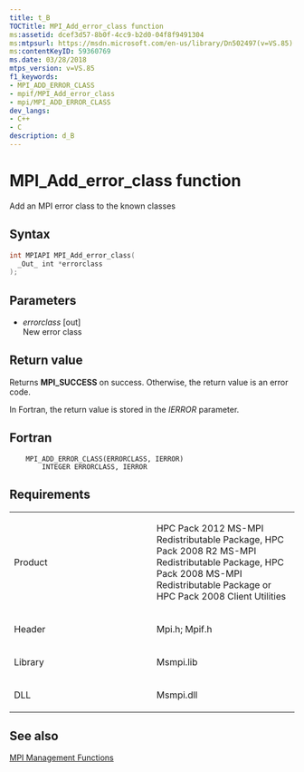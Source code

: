 ```yaml
---
title: t_B
TOCTitle: MPI_Add_error_class function
ms:assetid: dcef3d57-8b0f-4cc9-b2d0-04f8f9491304
ms:mtpsurl: https://msdn.microsoft.com/en-us/library/Dn502497(v=VS.85)
ms:contentKeyID: 59360769
ms.date: 03/28/2018
mtps_version: v=VS.85
f1_keywords:
- MPI_ADD_ERROR_CLASS
- mpif/MPI_Add_error_class
- mpi/MPI_ADD_ERROR_CLASS
dev_langs:
- C++
- C
description: d_B
---
```


# MPI\_Add\_error\_class function

Add an MPI error class to the known classes

## Syntax

``` c++
int MPIAPI MPI_Add_error_class(
  _Out_ int *errorclass
);
```

## Parameters

  - *errorclass* \[out\]  
    New error class

## Return value

Returns **MPI\_SUCCESS** on success. Otherwise, the return value is an error code.

In Fortran, the return value is stored in the *IERROR* parameter.

## Fortran

``` FORTRAN
    MPI_ADD_ERROR_CLASS(ERRORCLASS, IERROR)
        INTEGER ERRORCLASS, IERROR
```

## Requirements

<table>
<colgroup>
<col style="width: 50%" />
<col style="width: 50%" />
</colgroup>
<tbody>
<tr class="odd">
<td><p>Product</p></td>
<td><p>HPC Pack 2012 MS-MPI Redistributable Package, HPC Pack 2008 R2 MS-MPI Redistributable Package, HPC Pack 2008 MS-MPI Redistributable Package or HPC Pack 2008 Client Utilities</p></td>
</tr>
<tr class="even">
<td><p>Header</p></td>
<td>Mpi.h;
Mpif.h</td>
</tr>
<tr class="odd">
<td><p>Library</p></td>
<td>Msmpi.lib</td>
</tr>
<tr class="even">
<td><p>DLL</p></td>
<td>Msmpi.dll</td>
</tr>
</tbody>
</table>


## See also

[MPI Management Functions](mpi-management-functions.md)


